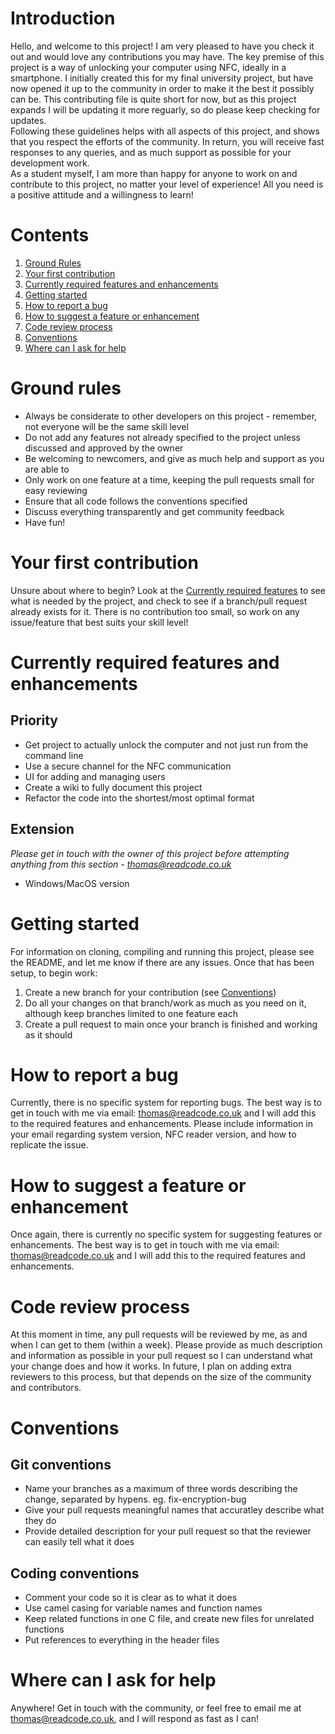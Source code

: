 # Introduction
Hello, and welcome to this project! I am very pleased to have you check it out and would love any contributions you may have. The key premise of this project is a way of unlocking your computer using NFC, ideally in a smartphone. I initially created this for my final university project, but have now opened it up to the community in order to make it the best it possibly can be. This contributing file is quite short for now, but as this project expands I will be updating it more reguarly, so do please keep checking for updates.
<br>
Following these guidelines helps with all aspects of this project, and shows that you respect the efforts of the community. In return, you will receive fast responses to any queries, and as much support as possible for your development work.
<br>
As a student myself, I am more than happy for anyone to work on and contribute to this project, no matter your level of experience! All you need is a positive attitude and a willingness to learn!

# Contents
1. [Ground Rules](#ground-rule)
2. [Your first contribution](#your-first-contribution)
3. [Currently required features and enhancements](#currently-required-features-and-enhancements)
4. [Getting started](#getting-started)
5. [How to report a bug](#how-to-report-a-bug)
6. [How to suggest a feature or enhancement](#how-to-suggest-a-feature-or-enhancement)
7. [Code review process](#code-review-process)
8. [Conventions](#conventions)
9. [Where can I ask for help](#where-can-I-ask-for-help)

# Ground rules
- Always be considerate to other developers on this project - remember, not everyone will be the same skill level
- Do not add any features not already specified to the project unless discussed and approved by the owner
- Be welcoming to newcomers, and give as much help and support as you are able to
- Only work on one feature at a time, keeping the pull requests small for easy reviewing
- Ensure that all code follows the conventions specified
- Discuss everything transparently and get community feedback
- Have fun!

# Your first contribution
Unsure about where to begin? Look at the [Currently required features](#currently-required-features) to see what is needed by the project, and check to see if a branch/pull request already exists for it. There is no contribution too small, so work on any issue/feature that best suits your skill level!

# Currently required features and enhancements
## Priority
- Get project to actually unlock the computer and not just run from the command line
- Use a secure channel for the NFC communication
- UI for adding and managing users
- Create a wiki to fully document this project
- Refactor the code into the shortest/most optimal format

## Extension
*Please get in touch with the owner of this project before attempting anything from this section - thomas@readcode.co.uk*
- Windows/MacOS version

# Getting started
For information on cloning, compiling and running this project, please see the README, and let me know if there are any issues. Once that has been setup, to begin work:
1. Create a new branch for your contribution (see [Conventions](#conventions))
2. Do all your changes on that branch/work as much as you need on it, although keep branches limited to one feature each
3. Create a pull request to main once your branch is finished and working as it should

# How to report a bug
Currently, there is no specific system for reporting bugs. The best way is to get in touch with me via email: thomas@readcode.co.uk and I will add this to the required features and enhancements. Please include information in your email regarding system version, NFC reader version, and how to replicate the issue.

# How to suggest a feature or enhancement
Once again, there is currently no specific system for suggesting features or enhancements. The best way is to get in touch with me via email: thomas@readcode.co.uk and I will add this to the required features and enhancements.

# Code review process
At this moment in time, any pull requests will be reviewed by me, as and when I can get to them (within a week). Please provide as much description and information as possible in your pull request so I can understand what your change does and how it works. In future, I plan on adding extra reviewers to this process, but that depends on the size of the community and contributors.

# Conventions
## Git conventions
- Name your branches as a maximum of three words describing the change, separated by hypens. eg. fix-encryption-bug
- Give your pull requests meaningful names that accuratley describe what they do
- Provide detailed description for your pull request so that the reviewer can easily tell what it does

## Coding conventions
- Comment your code so it is clear as to what it does
- Use camel casing for variable names and function names
- Keep related functions in one C file, and create new files for unrelated functions
- Put references to everything in the header files

# Where can I ask for help
Anywhere! Get in touch with the community, or feel free to email me at thomas@readcode.co.uk, and I will respond as fast as I can!
